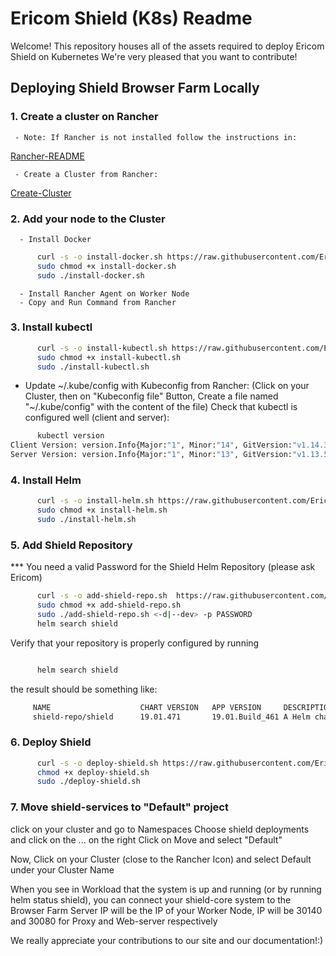 # Ericom Shield (K8s) Readme

Welcome! This repository houses all of the assets required to deploy Ericom Shield on Kubernetes
We're very pleased that you want to contribute!

## Deploying Shield Browser Farm Locally

### 1. Create a cluster on Rancher

     - Note: If Rancher is not installed follow the instructions in:

[Rancher-README](https://github.com/EricomSoftwareLtd/Shield/blob/Dev/Kube/Rancher-README.md)

     - Create a Cluster from Rancher:
[Create-Cluster](https://github.com/EricomSoftwareLtd/Shield/blob/Dev/Kube/Rancher-README.md#3-create-your-cluster)

### 2. Add your node to the Cluster

      - Install Docker

```bash
      curl -s -o install-docker.sh https://raw.githubusercontent.com/EricomSoftwareLtd/Shield/Dev/Kube/scripts/install-docker.sh
      sudo chmod +x install-docker.sh
      sudo ./install-docker.sh
```

      - Install Rancher Agent on Worker Node
      - Copy and Run Command from Rancher

### 3. Install kubectl

```bash
      curl -s -o install-kubectl.sh https://raw.githubusercontent.com/EricomSoftwareLtd/Shield/Dev/Kube/scripts/install-kubectl.sh
      sudo chmod +x install-kubectl.sh
      sudo ./install-kubectl.sh
```

- Update ~/.kube/config with Kubeconfig from Rancher:
(Click on your Cluster, then on "Kubeconfig file" Button, Create a file named "~/.kube/config" with the content of the file)
Check that kubectl is configured well (client and server):

```bash
      kubectl version
Client Version: version.Info{Major:"1", Minor:"14", GitVersion:"v1.14.3", GitCommit:"5e53fd6bc17c0dec8434817e69b04a25d8ae0ff0", GitTreeState:"clean", BuildDate:"2019-06-06T01:44:30Z", GoVersion:"go1.12.5", Compiler:"gc", Platform:"linux/amd64"}
Server Version: version.Info{Major:"1", Minor:"13", GitVersion:"v1.13.5", GitCommit:"2166946f41b36dea2c4626f90a77706f426cdea2", GitTreeState:"clean", BuildDate:"2019-03-25T15:19:22Z", GoVersion:"go1.11.5", Compiler:"gc", Platform:"linux/amd64"}
```

### 4. Install Helm

```bash
      curl -s -o install-helm.sh https://raw.githubusercontent.com/EricomSoftwareLtd/Shield/Dev/Kube/scripts/install-helm.sh
      sudo chmod +x install-helm.sh
      sudo ./install-helm.sh
```

### 5. Add Shield Repository
*** You need a valid Password for the Shield Helm Repository (please ask Ericom)

```bash
      curl -s -o add-shield-repo.sh  https://raw.githubusercontent.com/EricomSoftwareLtd/Shield/Dev/Kube/scripts/add-shield-repo.sh
      sudo chmod +x add-shield-repo.sh
      sudo ./add-shield-repo.sh <-d|--dev> -p PASSWORD
      helm search shield
```

Verify that your repository is properly configured by running

```bash

      helm search shield
```

the result should be something like:

```bash
     NAME                    CHART VERSION   APP VERSION     DESCRIPTION
     shield-repo/shield      19.01.471       19.01.Build_461 A Helm chart for installing Ericom Shield for Kubernetes
```

### 6. Deploy Shield

```bash
      curl -s -o deploy-shield.sh https://raw.githubusercontent.com/EricomSoftwareLtd/Shield/Dev/Kube/scripts/deploy-shield.sh
      chmod +x deploy-shield.sh
      sudo ./deploy-shield.sh
```

### 7. Move shield-services to "Default" project

click on your cluster and go to Namespaces
Choose shield deployments and click on the ... on the right
Click on Move and select "Default"

Now, Click on your Cluster (close to the Rancher Icon) and select Default under your Cluster Name

When you see in Workload that the system is up and running (or by running helm status shield),
you can connect your shield-core system to the Browser Farm
Server IP will be the IP of your Worker Node, IP will be 30140 and 30080 for Proxy and Web-server respectively


We really appreciate your contributions to our site and our documentation!:)
